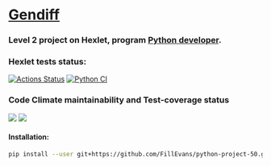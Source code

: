 # [Gendiff](https://ru.hexlet.io/programs/python/projects/50)

### Level 2 project on Hexlet, program [Python developer](https://ru.hexlet.io/programs/python).


### Hexlet tests status:
[![Actions Status](https://github.com/FillEvans/python-project-50/workflows/hexlet-check/badge.svg)](https://github.com/FillEvans/python-project-50/actions)
[![Python CI](https://github.com/FillEvans/python-project-50/actions/workflows/main.yml/badge.svg)](https://github.com/FillEvans/python-project-50/actions/workflows/main.yml)

### Code Climate maintainability and Test-coverage status
<a href="https://codeclimate.com/github/FillEvans/python-project-50/maintainability"><img src="https://api.codeclimate.com/v1/badges/a0c7ccdb0a8c018a5899/maintainability" /></a>
<a href="https://codeclimate.com/github/FillEvans/python-project-50/test_coverage"><img src="https://api.codeclimate.com/v1/badges/a0c7ccdb0a8c018a5899/test_coverage" /></a>

#### Installation:

```sh
pip install --user git+https://github.com/FillEvans/python-project-50.git
```
